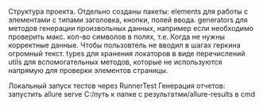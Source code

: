 Структура проекта.
Отдельно созданы пакеты:
elements для работы с элементами с типами заголовка, кнопки, полей ввода.
generators для методов генерации произвольных данных, например если необходимо проверить макс. кол-во символов в полях, т.е. Когда не нужны корректные данные. Чтобы пользовтель не вводил в шагах геркина огромный текст.
types для хранения локаторов в виде перечислений
utils для вспомогательных методов, которые не используются напрямую для проверки элементов страницы.

Локальный запуск тестов через RunnerTest
Генерация отчетов:
запустить allure serve C:/путь к папке с результатми/allure-results в cmd
